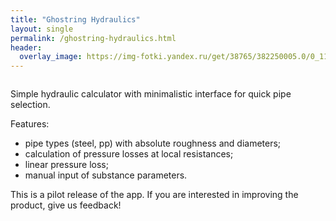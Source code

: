 ```yaml
---
title: "Ghostring Hydraulics"
layout: single
permalink: /ghostring-hydraulics.html
header:
  overlay_image: https://img-fotki.yandex.ru/get/38765/382250005.0/0_11f892_599a4581_orig
---
```


<figure style="width: 300px" class="align-left"> 
  <img src="https://img-fotki.yandex.ru/get/58717/382250005.0/0_12e6e1_965bf347_orig.png" alt="">
</figure>

Simple hydraulic calculator with minimalistic interface for quick pipe selection.

Features:

- pipe types (steel, pp) with absolute roughness and diameters;
- calculation of pressure losses at local resistances;
- linear pressure loss;
- manual input of substance parameters.

This is a pilot release of the app. If you are interested in improving the product, give us feedback!

<figure style="width: 300px" class="align-left"> 
  <a href="https://www.microsoft.com/store/apps/9NBLGGH51DD0?ocid=badge">
    <img src="https://assets.windowsphone.com/f2f77ec7-9ba9-4850-9ebe-77e366d08adc/English_Get_it_Win_10_InvariantCulture_Default.png" alt="">
  </a>
</figure>
